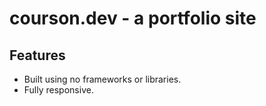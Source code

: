 # courson.dev - a portfolio site

## Features

- Built using no frameworks or libraries.
- Fully responsive.
